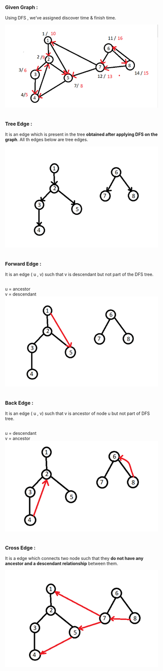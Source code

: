 

### Given Graph : 
  Using DFS , we've assigned discover time & finish time.
  
  <img src="../../images/graphedge.png">
  
  <br> 
  <br>
  
###   Tree Edge :
It is an edge which is present in the tree **obtained after applying DFS on the graph**. All th edges below are tree edges. 

<img src="../../images/treeedge.png">

<br> 
<br>

###   Forward Edge :
 It is an edge ( u , v) such that v is descendant but not part of the DFS tree.
 
<br> 
u = ancestor 
<br>
v = descendant
<br>
 
<img src="../../images/forwardedge.png">

<br> 
<br>

###   Back Edge :
It is an edge  ( u , v) such that v is ancestor of node u but not part of DFS tree.

<br> 
u = descendant
<br>
v = ancestor 
<br>
 

<img src="../../images/back.png">

<br> 
<br>

###   Cross Edge :
It is a edge which connects two node such that they **do not have any ancestor and a descendant relationship** between them. 


<img src="../../images/crossedge.png">

<br> 
<br>



